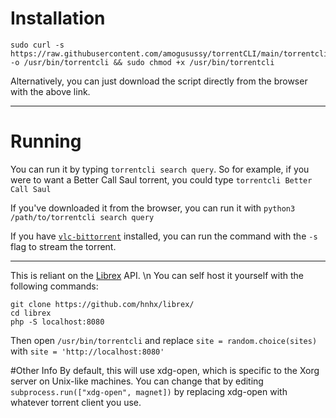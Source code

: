 # Installation

    sudo curl -s https://raw.githubusercontent.com/amogusussy/torrentCLI/main/torrentcli -o /usr/bin/torrentcli && sudo chmod +x /usr/bin/torrentcli 

Alternatively, you can just download the script directly from the browser with the above link.

***

# Running

You can run it by typing `torrentcli search query`. So for example, if you were to want a Better Call Saul torrent, you could type `torrentcli Better Call Saul`

If you've downloaded it from the browser, you can run it with `python3 /path/to/torrentcli search query`

If you have [`vlc-bittorrent`](https://github.com/johang/vlc-bittorrent) installed, you can run the command with the `-s` flag to stream the torrent.

***

This is reliant on the [Librex](https://github.com/hnhx/librex/) API. \n
You can self host it yourself with the following commands:

    git clone https://github.com/hnhx/librex/
    cd librex
    php -S localhost:8080
    
Then open `/usr/bin/torrentcli` and replace `site = random.choice(sites)` with `site = 'http://localhost:8080'`


#Other Info
By default, this will use xdg-open, which is specific to the Xorg server on Unix-like machines. You can change that by editing `        subprocess.run(["xdg-open", magnet])` by replacing xdg-open with whatever torrent client you use.
